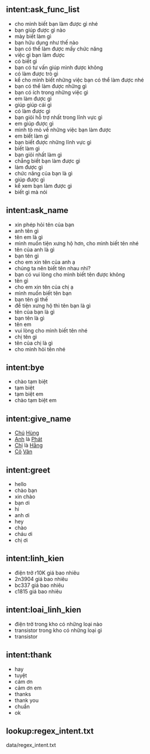 ## intent:ask_func_list
- cho mình biết bạn làm được gì nhé
- bạn giúp được gì nào
- mày biết làm gì
- bạn hữu dụng như thế nào
- bạn có thể làm được mấy chức năng
- việc gì bạn làm được
- có biết gì
- bạn có tư vấn giúp mình được không
- có làm được trò gì
- kể cho mình biết những việc bạn có thể làm được nhé
- bạn có thể làm được những gì
- bạn có ích trong những việc gì
- em làm được gì
- giúp giúp cái gì
- có làm được gì
- bạn giỏi hỗ trợ nhất trong lĩnh vực gì
- em giúp được gì
- mình tò mò về những việc bạn làm được
- em biết làm gì
- bạn biết được những lĩnh vực gì
- biết làm gì
- bạn giỏi nhất làm gì
- chẳng biết bạn làm được gì
- làm được gì
- chức năng của bạn là gì
- giúp được gì
- kể xem bạn làm được gì
- biết gì mà nói

## intent:ask_name
- xin phép hỏi tên của bạn
- anh tên gì
- tên em là gì
- mình muốn tiện xưng hộ hơn, cho mình biết tên nhé
- tên của anh là gì
- bạn tên gì
- cho em xin tên của anh ạ
- chúng ta nên biết tên nhau nhỉ?
- bạn có vui lòng cho mình biết tên được không
- tên gì
- cho em xin tên của chị ạ
- mình muốn biết tên bạn
- bạn tên gì thế
- để tiện xưng hộ thì tên bạn là gì
- tên của bạn là gì
- bạn tên là gì
- tên em
- vui lòng cho mình biết tên nhé
- chị tên gì
- tên của chị là gì
- cho mình hỏi tên nhé

## intent:bye
- chào tạm biệt
- tạm biệt
- tạm biệt em
- chào tạm biệt em

## intent:give_name
- [Chú](cust_sex) [Hùng](cust_name)
- [Anh](cust_sex) là [Phát](cust_name)
- [Chị](cust_sex) là [Hằng](cust_name)
- [Cô](cust_sex) [Vân](cust_name)

## intent:greet
- hello
- chào bạn
- xin chào
- bạn ơi
- hi
- anh ơi
- hey
- chào
- cháu ơi
- chị ơi

## intent:linh_kien
- điện trở r10K giá bao nhiêu
- 2n3904 giá bao nhiêu
- bc337 giá bao nhiêu
- c1815 giá bao nhiêu

## intent:loai_linh_kien
- điện trở trong kho có những loại nào
- transistor trong kho có những loại gì
- transistor

## intent:thank
- hay
- tuyệt
- cám ơn
- cảm ơn em
- thanks
- thank you
- chuẩn
- ok

## lookup:regex_intent.txt
  data/regex_intent.txt
